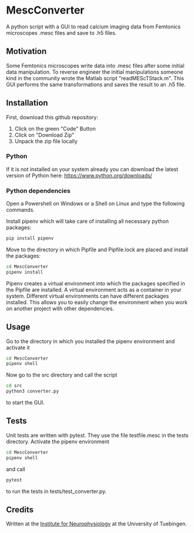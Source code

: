 # MescConverter
A python script with a GUI to read calcium imaging data from Femtonics microscopes .mesc files and save to .h5 files.


## Motivation
Some Femtonics microscopes write data into .mesc files after some initial data manipulation. To reverse engineer the initial manipulations someone kind in the community wrote the Matlab script "readMEScTStack.m". This GUI performs the same transformations and saves the result to an .h5 file.


## Installation
First, download this github repository:
1. Click on the green "Code" Button
2. Click on "Download Zip"
3. Unpack the zip file locally

### Python
If it is not installed on your system already you can download the latest version of Python here: https://www.python.org/downloads/

### Python dependencies
Open a Powershell on Windows or a Shell on Linux and type the following commands.

Install pipenv which will take care of installing all necessary python packages:
```sh
pip install pipenv
```

Move to the directory in which Pipfile and Pipfile.lock are placed and install the packages:
```sh
cd MescConverter
pipenv install
```
Pipenv creates a virtual environment into which the packages specified in the Pipfile are installed. A virtual environment acts as a container in your system. Different virtual environments can have different packages installed. This allows you to easily change the environment when you work on another project with other dependencies. 


## Usage
Go to the directory in which you installed the pipenv environment and activate it
```sh
cd MescConverter
pipenv shell
```
Now go to the src directory and call the script 
```sh
cd src
python3 converter.py
```
to start the GUI. 


## Tests
Unit tests are written with pytest. They use the file testfile.mesc in the tests directory. Activate the pipenv environment
```sh
cd MescConverter
pipenv shell
```
and call 
```sh
pytest
```
to run the tests in tests/test_converter.py.

## Credits
Written at the [Institute for Neurophysiology](http://www.physiologie2.uni-tuebingen.de/) at the University of Tuebingen. 
